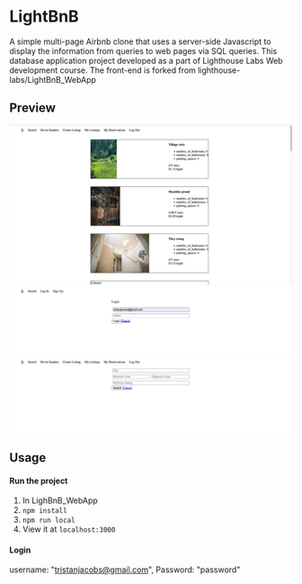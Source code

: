 # LightBnB

A simple multi-page Airbnb clone that uses a server-side Javascript to display the information from queries to web pages via SQL queries.
This database application project developed as a part of Lighthouse Labs Web development course. The front-end is forked from lighthouse-labs/LightBnB_WebApp

## Preview

!["Screenshot of LightBnB home page"](https://github.com/vyshudoulagar/LightBnB/blob/main/docs/homepage.png)
!["Screenshot of LightBnB login page"](https://github.com/vyshudoulagar/LightBnB/blob/main/docs/loginpage.png)
!["Screenshot of LightBnB search listing page"](https://github.com/vyshudoulagar/LightBnB/blob/main/docs/searchlisting.png)

## Usage

#### Run the project

1. In LighBnB_WebApp
2. ```npm install```
3. ```npm run local```
4. View it at ```localhost:3000```

#### Login

username: "tristanjacobs@gmail.com", 
Password: "password"